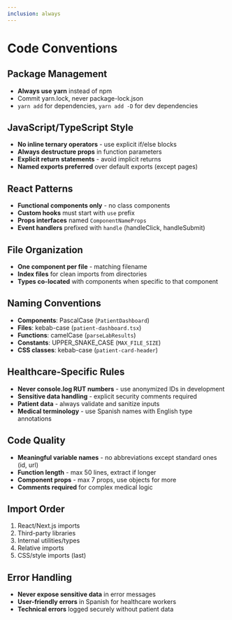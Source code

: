 ```yaml
---
inclusion: always
---
```


# Code Conventions

## Package Management
- **Always use yarn** instead of npm
- Commit yarn.lock, never package-lock.json
- `yarn add` for dependencies, `yarn add -D` for dev dependencies

## JavaScript/TypeScript Style
- **No inline ternary operators** - use explicit if/else blocks
- **Always destructure props** in function parameters
- **Explicit return statements** - avoid implicit returns
- **Named exports preferred** over default exports (except pages)

## React Patterns
- **Functional components only** - no class components
- **Custom hooks** must start with `use` prefix
- **Props interfaces** named `ComponentNameProps`
- **Event handlers** prefixed with `handle` (handleClick, handleSubmit)

## File Organization
- **One component per file** - matching filename
- **Index files** for clean imports from directories
- **Types co-located** with components when specific to that component

## Naming Conventions
- **Components**: PascalCase (`PatientDashboard`)
- **Files**: kebab-case (`patient-dashboard.tsx`)
- **Functions**: camelCase (`parseLabResults`)
- **Constants**: UPPER_SNAKE_CASE (`MAX_FILE_SIZE`)
- **CSS classes**: kebab-case (`patient-card-header`)

## Healthcare-Specific Rules
- **Never console.log RUT numbers** - use anonymized IDs in development
- **Sensitive data handling** - explicit security comments required
- **Patient data** - always validate and sanitize inputs
- **Medical terminology** - use Spanish names with English type annotations

## Code Quality
- **Meaningful variable names** - no abbreviations except standard ones (id, url)
- **Function length** - max 50 lines, extract if longer
- **Component props** - max 7 props, use objects for more
- **Comments required** for complex medical logic

## Import Order
1. React/Next.js imports
2. Third-party libraries
3. Internal utilities/types
4. Relative imports
5. CSS/style imports (last)

## Error Handling
- **Never expose sensitive data** in error messages
- **User-friendly errors** in Spanish for healthcare workers
- **Technical errors** logged securely without patient data
